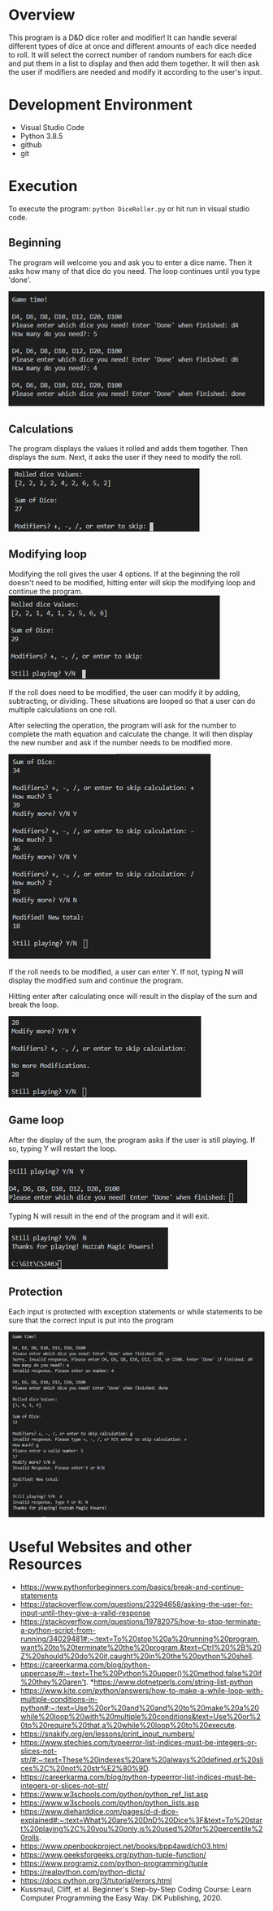 # Overview

This program is a D&D dice roller and modifier! 
It can handle several different types of dice at once and different amounts of each dice needed to roll. It will select the correct number of random numbers for each dice and put them in a list to display and then add them together.
It will then ask the user if modifiers are needed and modify it according to the user's input. 

# Development Environment

* Visual Studio Code 
* Python 3.8.5
* github
* git


# Execution

To execute the program: `python DiceRoller.py` or hit run in visual studio code.

## Beginning
The program will welcome you and ask you to enter a dice name. 
Then it asks how many of that dice do you need. 
The loop continues until you type 'done'.

![Dice selection](diceselection.JPG)

## Calculations
 The program displays the values it rolled and adds them together. Then displays the sum. Next, it asks the user if they need to modify the roll.

![Calculating time](calculationandModify.JPG)

## Modifying loop
 Modifying the roll gives the user 4 options. If at the beginning the roll doesn't need to be modified, hitting enter will skip the modifying loop and continue the program.
 ![Calculating Modifications](enter=skip.JPG)

 If the roll does need to be modified, the user can modify it by adding, subtracting, or dividing.
 These situations are looped so that a user can do multiple calculations on one roll. 

 After selecting the operation, the program will ask for the number to complete the math equation and calculate the change. It will then display the new number and ask if the number needs to be modified more. 
 
 ![Calculating Modifications](modified.JPG)

 If the roll needs to be modified, a user can enter Y. If not, typing N will display the modified sum and continue the program.

 Hitting enter after calculating once will result in the display of the sum and break the loop.

 ![Calculating Modifications](enteraftercalc.JPG)

## Game loop
After the display of the sum, the program asks if the user is still playing.
If so, typing Y will restart the loop.

![Calculating Modifications](loopgame.JPG)

Typing N will result in the end of the program and it will exit.

![Calculating Modifications](endgame.JPG)

## Protection
Each input is protected with exception statements or while statements to be sure that the correct input is put into the program

![Protection in code](Protection.JPG)

# Useful Websites and other Resources
* https://www.pythonforbeginners.com/basics/break-and-continue-statements
* https://stackoverflow.com/questions/23294658/asking-the-user-for-input-until-they-give-a-valid-response
* https://stackoverflow.com/questions/19782075/how-to-stop-terminate-a-python-script-from-running/34029481#:~:text=To%20stop%20a%20running%20program,want%20to%20terminate%20the%20program.&text=Ctrl%20%2B%20Z%20should%20do%20it,caught%20in%20the%20python%20shell.
* https://careerkarma.com/blog/python-uppercase/#:~:text=The%20Python%20upper()%20method,false%20if%20they%20aren't.
*https://www.dotnetperls.com/string-list-python
* https://www.kite.com/python/answers/how-to-make-a-while-loop-with-multiple-conditions-in-python#:~:text=Use%20or%20and%20and%20to%20make%20a%20while%20loop%20with%20multiple%20conditions&text=Use%20or%20to%20require%20that,a%20while%20loop%20to%20execute.
* https://snakify.org/en/lessons/print_input_numbers/
* https://www.stechies.com/typeerror-list-indices-must-be-integers-or-slices-not-str/#:~:text=These%20indexes%20are%20always%20defined,or%20slices%2C%20not%20str%E2%80%9D.
* https://careerkarma.com/blog/python-typeerror-list-indices-must-be-integers-or-slices-not-str/
* https://www.w3schools.com/python/python_ref_list.asp
* https://www.w3schools.com/python/python_lists.asp
* https://www.dieharddice.com/pages/d-d-dice-explained#:~:text=What%20are%20DnD%20Dice%3F&text=To%20start%20playing%2C%20you%20only,is%20used%20for%20percentile%20rolls.
* https://www.openbookproject.net/books/bpp4awd/ch03.html
* https://www.geeksforgeeks.org/python-tuple-function/
* https://www.programiz.com/python-programming/tuple
* https://realpython.com/python-dicts/
* https://docs.python.org/3/tutorial/errors.html
* Kussmaul, Cliff, et al. Beginner's Step-by-Step Coding Course: Learn Computer Programming the Easy Way. DK Publishing, 2020. 



